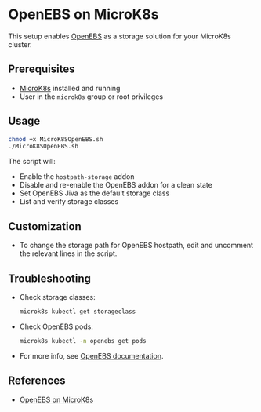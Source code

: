 # OpenEBS on MicroK8s

This setup enables [OpenEBS](https://openebs.io/) as a storage solution for your MicroK8s cluster.

## Prerequisites

- [MicroK8s](https://microk8s.io/) installed and running
- User in the `microk8s` group or root privileges

## Usage

```bash
chmod +x MicroK8SOpenEBS.sh
./MicroK8SOpenEBS.sh
```

The script will:
- Enable the `hostpath-storage` addon
- Disable and re-enable the OpenEBS addon for a clean state
- Set OpenEBS Jiva as the default storage class
- List and verify storage classes

## Customization

- To change the storage path for OpenEBS hostpath, edit and uncomment the relevant lines in the script.

## Troubleshooting

- Check storage classes:
  ```bash
  microk8s kubectl get storageclass
  ```
- Check OpenEBS pods:
  ```bash
  microk8s kubectl -n openebs get pods
  ```
- For more info, see [OpenEBS documentation](https://openebs.io/docs/).

## References

- [OpenEBS on MicroK8s](https://microk8s.io/docs/addon-openebs)

